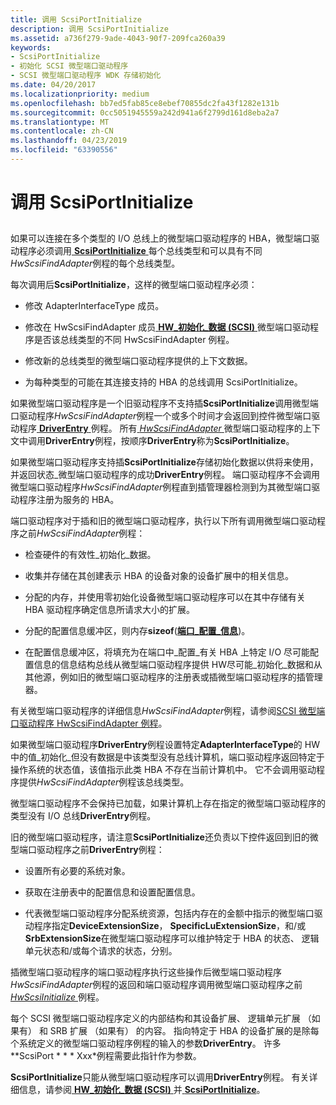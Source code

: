 ```yaml
---
title: 调用 ScsiPortInitialize
description: 调用 ScsiPortInitialize
ms.assetid: a736f279-9ade-4043-90f7-209fca260a39
keywords:
- ScsiPortInitialize
- 初始化 SCSI 微型端口驱动程序
- SCSI 微型端口驱动程序 WDK 存储初始化
ms.date: 04/20/2017
ms.localizationpriority: medium
ms.openlocfilehash: bb7ed5fab85ce8ebef70855dc2fa43f1282e131b
ms.sourcegitcommit: 0cc5051945559a242d941a6f2799d161d8eba2a7
ms.translationtype: MT
ms.contentlocale: zh-CN
ms.lasthandoff: 04/23/2019
ms.locfileid: "63390556"
---
```

# <a name="calling-scsiportinitialize"></a>调用 ScsiPortInitialize


## <span id="ddk_calling_scsiportinitialize_kg"></span><span id="DDK_CALLING_SCSIPORTINITIALIZE_KG"></span>


如果可以连接在多个类型的 I/O 总线上的微型端口驱动程序的 HBA，微型端口驱动程序必须调用[ **ScsiPortInitialize** ](https://msdn.microsoft.com/library/windows/hardware/ff564645)每个总线类型和可以具有不同*HwScsiFindAdapter*例程的每个总线类型。

每次调用后**ScsiPortInitialize**，这样的微型端口驱动程序必须：

-   修改 AdapterInterfaceType 成员。

-   修改在 HwScsiFindAdapter 成员[ **HW\_初始化\_数据 (SCSI)** ](https://msdn.microsoft.com/library/windows/hardware/ff557456)微型端口驱动程序是否该总线类型的不同 HwScsiFindAdapter 例程。

-   修改新的总线类型的微型端口驱动程序提供的上下文数据。

-   为每种类型的可能在其连接支持的 HBA 的总线调用 ScsiPortInitialize。

如果微型端口驱动程序是一个旧驱动程序不支持插**ScsiPortInitialize**调用微型端口驱动程序*HwScsiFindAdapter*例程一个或多个时间才会返回到控件微型端口驱动程序[ **DriverEntry** ](https://msdn.microsoft.com/library/windows/hardware/ff552654)例程。 所有[ *HwScsiFindAdapter* ](https://msdn.microsoft.com/library/windows/hardware/ff557300)微型端口驱动程序的上下文中调用**DriverEntry**例程，按顺序**DriverEntry**称为**ScsiPortInitialize**。

如果微型端口驱动程序支持插**ScsiPortInitialize**存储初始化数据以供将来使用，并返回状态\_微型端口驱动程序的成功**DriverEntry**例程。 端口驱动程序不会调用微型端口驱动程序*HwScsiFindAdapter*例程直到插管理器检测到为其微型端口驱动程序注册为服务的 HBA。

端口驱动程序对于插和旧的微型端口驱动程序，执行以下所有调用微型端口驱动程序之前*HwScsiFindAdapter*例程：

-   检查硬件的有效性\_初始化\_数据。

-   收集并存储在其创建表示 HBA 的设备对象的设备扩展中的相关信息。

-   分配的内存，并使用零初始化设备微型端口驱动程序可以在其中存储有关 HBA 驱动程序确定信息所请求大小的扩展。

-   分配的配置信息缓冲区，则内存**sizeof**([**端口\_配置\_信息**](https://msdn.microsoft.com/library/windows/hardware/ff563900))。

-   在配置信息缓冲区，将填充为在端口中\_配置\_有关 HBA 上特定 I/O 尽可能配置信息的信息结构总线从微型端口驱动程序提供 HW尽可能\_初始化\_数据和从其他源，例如旧的微型端口驱动程序的注册表或插微型端口驱动程序的插管理器。

有关微型端口驱动程序的详细信息*HwScsiFindAdapter*例程，请参阅[SCSI 微型端口驱动程序 HwScsiFindAdapter 例程](scsi-miniport-driver-s-hwscsifindadapter-routine.md)。

如果微型端口驱动程序**DriverEntry**例程设置特定**AdapterInterfaceType**的 HW 中的值\_初始化\_但没有数据是中该类型没有总线计算机，端口驱动程序返回特定于操作系统的状态值，该值指示此类 HBA 不存在当前计算机中。 它不会调用驱动程序提供*HwScsiFindAdapter*例程该总线类型。

微型端口驱动程序不会保持已加载，如果计算机上存在指定的微型端口驱动程序的类型没有 I/O 总线**DriverEntry**例程。

旧的微型端口驱动程序，请注意**ScsiPortInitialize**还负责以下控件返回到旧的微型端口驱动程序之前**DriverEntry**例程：

-   设置所有必要的系统对象。

-   获取在注册表中的配置信息和设置配置信息。

-   代表微型端口驱动程序分配系统资源，包括内存在的金额中指示的微型端口驱动程序指定**DeviceExtensionSize**， **SpecificLuExtensionSize**，和/或**SrbExtensionSize**在微型端口驱动程序可以维护特定于 HBA 的状态、 逻辑单元状态和/或每个请求的状态，分别。

插微型端口驱动程序的端口驱动程序执行这些操作后微型端口驱动程序*HwScsiFindAdapter*例程的返回和端口驱动程序调用微型端口驱动程序之前[ *HwScsiInitialize* ](https://msdn.microsoft.com/library/windows/hardware/ff557302)例程。

每个 SCSI 微型端口驱动程序定义的内部结构和其设备扩展、 逻辑单元扩展 （如果有） 和 SRB 扩展 （如果有） 的内容。 指向特定于 HBA 的设备扩展的是除每个系统定义的微型端口驱动程序例程的输入的参数**DriverEntry**。 许多 **ScsiPort * * * Xxx*例程需要此指针作为参数。

**ScsiPortInitialize**只能从微型端口驱动程序可以调用**DriverEntry**例程。 有关详细信息，请参阅[ **HW\_初始化\_数据 (SCSI)** ](https://msdn.microsoft.com/library/windows/hardware/ff557456)并[ **ScsiPortInitialize**](https://msdn.microsoft.com/library/windows/hardware/ff564645)。

 

 




